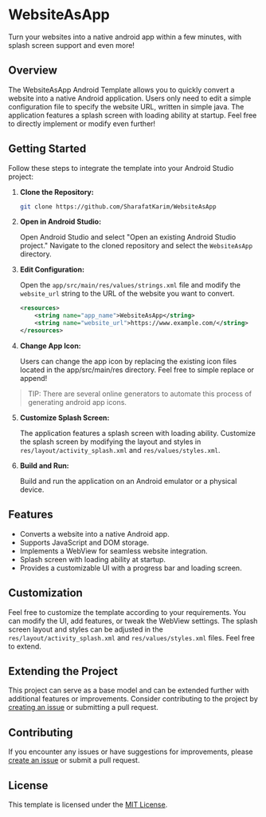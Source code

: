 # WebsiteAsApp 
Turn your websites into a native android app within a few minutes, with splash screen support and even more! 

## Overview

The WebsiteAsApp Android Template allows you to quickly convert a website into a native Android application. Users only need to edit a simple configuration file to specify the website URL, written in simple java. The application features a splash screen with loading ability at startup. Feel free to directly implement or modify even further!

## Getting Started

Follow these steps to integrate the template into your Android Studio project:

1. **Clone the Repository:**

   ```bash
   git clone https://github.com/SharafatKarim/WebsiteAsApp
   ```

2. **Open in Android Studio:**

   Open Android Studio and select "Open an existing Android Studio project." Navigate to the cloned repository and select the `WebsiteAsApp` directory.

3. **Edit Configuration:**

   Open the `app/src/main/res/values/strings.xml` file and modify the `website_url` string to the URL of the website you want to convert.

   ```xml
   <resources>
       <string name="app_name">WebsiteAsApp</string>
       <string name="website_url">https://www.example.com/</string>
   </resources>
   ```

6. **Change App Icon:**

   Users can change the app icon by replacing the existing icon files located in the app/src/main/res directory. Feel free to simple replace or append!
  > TIP: There are several online generators to automate this process of generating android app icons.

5. **Customize Splash Screen:**

   The application features a splash screen with loading ability. Customize the splash screen by modifying the layout and styles in `res/layout/activity_splash.xml` and `res/values/styles.xml`.

6. **Build and Run:**

   Build and run the application on an Android emulator or a physical device.

## Features

- Converts a website into a native Android app.
- Supports JavaScript and DOM storage.
- Implements a WebView for seamless website integration.
- Splash screen with loading ability at startup.
- Provides a customizable UI with a progress bar and loading screen.

## Customization

Feel free to customize the template according to your requirements. You can modify the UI, add features, or tweak the WebView settings. The splash screen layout and styles can be adjusted in the `res/layout/activity_splash.xml` and `res/values/styles.xml` files. Feel free to extend.

## Extending the Project

This project can serve as a base model and can be extended further with additional features or improvements. Consider contributing to the project by [creating an issue](https://github.com/SharafatKarim/WebsiteAsApp/issues) or submitting a pull request.

## Contributing

If you encounter any issues or have suggestions for improvements, please [create an issue](https://github.com/SharafatKarim/WebsiteAsApp/issues) or submit a pull request.

## License

This template is licensed under the [MIT License](LICENSE).
